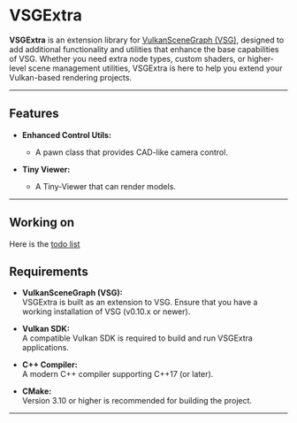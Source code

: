 # VSGExtra

**VSGExtra** is an extension library for [VulkanSceneGraph (VSG)](https://github.com/vsg-dev/VulkanSceneGraph), designed
to add additional functionality and utilities that enhance the base capabilities of VSG. Whether you need extra node
types, custom shaders, or higher-level scene management utilities, VSGExtra is here to help you extend your Vulkan-based
rendering projects.

---

## Features

- **Enhanced Control Utils:**

    - A pawn class that provides CAD-like camera control.

- **Tiny Viewer:**

    - A Tiny-Viewer that can render models.

---

## Working on

Here is the [todo list](./TodoList.md)

## Requirements

- **VulkanSceneGraph (VSG):**  
  VSGExtra is built as an extension to VSG. Ensure that you have a working installation of VSG (v0.10.x or newer).

- **Vulkan SDK:**  
  A compatible Vulkan SDK is required to build and run VSGExtra applications.

- **C++ Compiler:**  
  A modern C++ compiler supporting C++17 (or later).

- **CMake:**  
  Version 3.10 or higher is recommended for building the project.

---
